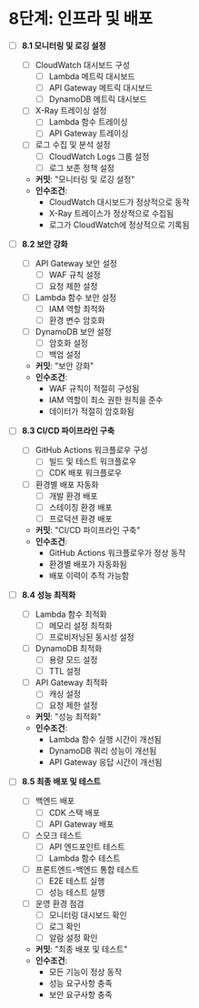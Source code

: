 # 8단계: 인프라 및 배포

- [ ] **8.1 모니터링 및 로깅 설정**
  - [ ] CloudWatch 대시보드 구성
    - [ ] Lambda 메트릭 대시보드
    - [ ] API Gateway 메트릭 대시보드
    - [ ] DynamoDB 메트릭 대시보드
  - [ ] X-Ray 트레이싱 설정
    - [ ] Lambda 함수 트레이싱
    - [ ] API Gateway 트레이싱
  - [ ] 로그 수집 및 분석 설정
    - [ ] CloudWatch Logs 그룹 설정
    - [ ] 로그 보존 정책 설정
  - **커밋**: "모니터링 및 로깅 설정"
  - **인수조건**:
    - CloudWatch 대시보드가 정상적으로 동작
    - X-Ray 트레이스가 정상적으로 수집됨
    - 로그가 CloudWatch에 정상적으로 기록됨

- [ ] **8.2 보안 강화**
  - [ ] API Gateway 보안 설정
    - [ ] WAF 규칙 설정
    - [ ] 요청 제한 설정
  - [ ] Lambda 함수 보안 설정
    - [ ] IAM 역할 최적화
    - [ ] 환경 변수 암호화
  - [ ] DynamoDB 보안 설정
    - [ ] 암호화 설정
    - [ ] 백업 설정
  - **커밋**: "보안 강화"
  - **인수조건**:
    - WAF 규칙이 적절히 구성됨
    - IAM 역할이 최소 권한 원칙을 준수
    - 데이터가 적절히 암호화됨

- [ ] **8.3 CI/CD 파이프라인 구축**
  - [ ] GitHub Actions 워크플로우 구성
    - [ ] 빌드 및 테스트 워크플로우
    - [ ] CDK 배포 워크플로우
  - [ ] 환경별 배포 자동화
    - [ ] 개발 환경 배포
    - [ ] 스테이징 환경 배포
    - [ ] 프로덕션 환경 배포
  - **커밋**: "CI/CD 파이프라인 구축"
  - **인수조건**:
    - GitHub Actions 워크플로우가 정상 동작
    - 환경별 배포가 자동화됨
    - 배포 이력이 추적 가능함

- [ ] **8.4 성능 최적화**
  - [ ] Lambda 함수 최적화
    - [ ] 메모리 설정 최적화
    - [ ] 프로비저닝된 동시성 설정
  - [ ] DynamoDB 최적화
    - [ ] 용량 모드 설정
    - [ ] TTL 설정
  - [ ] API Gateway 최적화
    - [ ] 캐싱 설정
    - [ ] 요청 제한 설정
  - **커밋**: "성능 최적화"
  - **인수조건**:
    - Lambda 함수 실행 시간이 개선됨
    - DynamoDB 쿼리 성능이 개선됨
    - API Gateway 응답 시간이 개선됨

- [ ] **8.5 최종 배포 및 테스트**
  - [ ] 백엔드 배포
    - [ ] CDK 스택 배포
    - [ ] API Gateway 배포
  - [ ] 스모크 테스트
    - [ ] API 엔드포인트 테스트
    - [ ] Lambda 함수 테스트
  - [ ] 프론트엔드-백엔드 통합 테스트
    - [ ] E2E 테스트 실행
    - [ ] 성능 테스트 실행
  - [ ] 운영 환경 점검
    - [ ] 모니터링 대시보드 확인
    - [ ] 로그 확인
    - [ ] 알람 설정 확인
  - **커밋**: "최종 배포 및 테스트"
  - **인수조건**:
    - 모든 기능이 정상 동작
    - 성능 요구사항 충족
    - 보안 요구사항 충족 